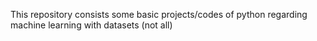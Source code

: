 This repository consists some basic projects/codes of python regarding machine learning with datasets (not all)
